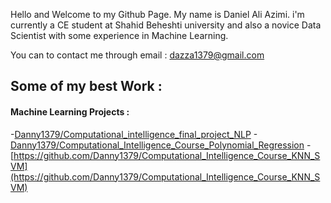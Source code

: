 Hello and Welcome to my Github Page. My name is Daniel Ali Azimi. i'm currently a CE student at Shahid Beheshti university and also a novice Data Scientist with some experience in Machine Learning.

You can to contact me through email : dazza1379@gmail.com

## Some of my best Work : 

#### Machine Learning Projects : 
  -[Danny1379/Computational_intelligence_final_project_NLP](https://github.com/Danny1379/Computational_intelligence_final_project_NLP)
  -[Danny1379/Computational_Intelligence_Course_Polynomial_Regression](https://github.com/Danny1379/Computational_Intelligence_Course_Polynomial_Regression)
  -[https://github.com/Danny1379/Computational_Intelligence_Course_KNN_SVM](https://github.com/Danny1379/Computational_Intelligence_Course_KNN_SVM)


<!--
**Danny1379/Danny1379** is a ✨ _special_ ✨ repository because its `README.md` (this file) appears on your GitHub profile.

Here are some ideas to get you started:

- 🔭 I’m currently working on ...
- 🌱 I’m currently learning ...
- 👯 I’m looking to collaborate on ...
- 🤔 I’m looking for help with ...
- 💬 Ask me about ...
- 📫 How to reach me: ...
- 😄 Pronouns: ...
- ⚡ Fun fact: ...
-->

